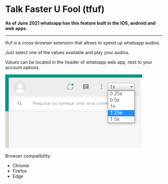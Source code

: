 # Talk Faster U Fool (tfuf)

**As of June 2021 whatsapp has this feature built in the IOS, android and web apps.**

---

tfuf is a cross-browser extension that allows to speed up whatsapp audios.

Just select one of the values available and play your audios.

Values can be located in the header of whatsapp web app, next to your account options.

![where](https://github.com/felipecaon/tfuf/blob/main/images/where.png)


Browser compatibility:
- Chrome
- Firefox
- Edge
